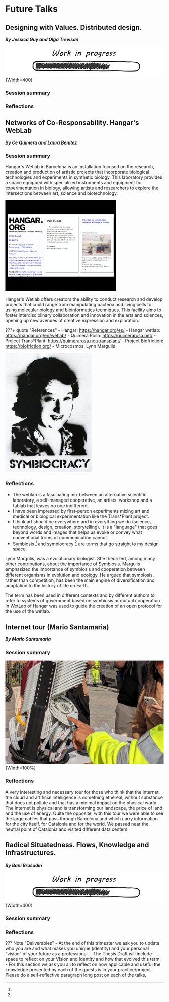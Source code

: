 # **Future Talks**

## Designing with Values. Distributed design. 
***By Jessica Guy and Olga Trevisan***

![WIP](../../images/WIP.png){Width=400}
### Session summary
### Reflections

## Networks of Co-Responsability. Hangar's WebLab
***By Ce Quimera and Laura Benitez***

### Session summary

Hangar's Wetlab in Barcelona is an installation focused on the research, creation and production of artistic projects that incorporate biological technologies and experiments in synthetic biology. This laboratory provides a space equipped with specialized instruments and equipment for experimentation in biology, allowing artists and researchers to explore the intersections between art, science and biotechnology.

![HangarVisit](../../images/WetLabHangarVisit-1.gif)

Hangar's Wetlab offers creators the ability to conduct research and develop projects that could range from manipulating bacteria and living cells to using molecular biology and bioinformatics techniques. This facility aims to foster interdisciplinary collaboration and innovation in the arts and sciences, opening up new avenues of creative expression and exploration.

???+ quote "References"
    - Hangar: https://hangar.org/es/
    - Hangar wetlab: https://hangar.org/en/wetlab/
    - Quimera Rosa: https://quimerarosa.net/
    - Project Trans*Plant: https://quimerarosa.net/transplant/
    - Project Biofriction: https://biofriction.org/
    - Microcosmos. Lynn Margulis

![Symbiocracy](../../images/Symnbiocracy.jpg)

### Reflections
- The weblab is a fascinating mix between an alternative scientific laboratory, a self-managed cooperative, an artists' workshop and a fablab that leaves no one indifferent.
- I have been impressed by first-person experiments mixing art and medical or biological experimentation like the Trans*Plant project. 
- I think art should be everywhere and in everything we do (science, technology, design, creation, storytelling). It is a "language" that goes beyond words and images that helps us evoke or convey what conventional forms of communication cannot.
- Symbiosis [^1] and symbiocracy [^2] are terms that go straight to my design space.

[^1]:
Lynn Margulis, was a evolutionary biologist. She theorized, among many other contributions, about the importance of Symbiosis. Margulis emphasized the importance of symbiosis and cooperation between different organisms in evolution and ecology. He argued that symbiosis, rather than competition, has been the main engine of diversification and adaptation to the history of life on Earth.

[^2]:
The term has been used in different contexts and by different authors to refer to systems of government based on symbiosis or mutual cooperation. In WetLab of Hangar was used to guide the creation of an open protocol for the use of the wetlab.

## Internet tour (Mario Santamaria)
***By Mario Santamaria***

### Session summary

![InternetTour](../../images/InternetTour1.JPG){Width=100%}

### Reflections
A very interesting and necessary tour for those who think that the internet, the cloud and artificial intelligence is something ethereal, without substance that does not pollute and that has a minimal impact on the physical world. The Internet is physical and is transforming our landscape, the price of land and the use of energy. Quite the opposite, with this tour we were able to see the large cables that pass through Barcelona and which carry information for the city itself, for Catalonia and for the world. We passed near the neutral point of Catalonia and visited different data centers.


## Radical Situatedness. Flows, Knowledge and Infrastructures.
***By Bani Brusadin***

![WIP](../../images/WIP.png){Width=400}
### Session summary
### Reflections

??? Note "Deliverables"
    - At the end of this trimester we ask you to update who you are and what makes you unique (identity) and your personal “vision” of your future as a professional. 
    - The Thesis Draft will include space to reflect on your Vision and Identity and how that evolved this term.
    - For this section we ask you all to reflect on how applicable and useful the knowledge presented by each of the guests is in your practice/project. Please do a self-reflective paragraph long post on each of the talks.



